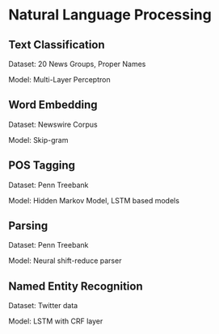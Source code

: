 # Natural Language Processing

## Text Classification
Dataset: 20 News Groups, Proper Names

Model: Multi-Layer Perceptron

## Word Embedding
Dataset: Newswire Corpus

Model: Skip-gram

## POS Tagging
Dataset: Penn Treebank

Model: Hidden Markov Model, LSTM based models

## Parsing
Dataset: Penn Treebank

Model: Neural shift-reduce parser

## Named Entity Recognition
Dataset: Twitter data

Model: LSTM with CRF layer